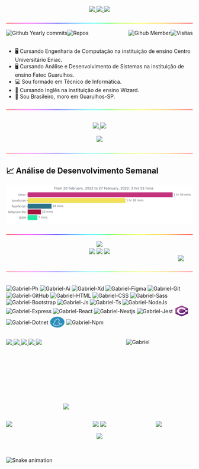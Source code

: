 
<p align="center">
  <a href="#">
    <img src="https://media3.giphy.com/media/26BRw4SpwIZaQTOQo/giphy.gif?cid=ecf05e478mokw5gztkpqg686buj23tc90mj88e9yim1bpsj6&rid=giphy.gif" height="50px">
    <img src="https://readme-typing-svg.herokuapp.com?color=%2327D3F7&size=24&center=true&vCenter=true&lines=Welcome+to+my+Github+Profile;Hi!+I'm+Gabriel+Guedes" />
    <img src="https://media3.giphy.com/media/26BRw4SpwIZaQTOQo/giphy.gif?cid=ecf05e478mokw5gztkpqg686buj23tc90mj88e9yim1bpsj6&rid=giphy.gif" height="50px">
  </a>
</div>  

<a align="left" href="#"><img width="100%" height="1" src="bar.gif" /></a>

<img align="right" src="https://visitor-badge.glitch.me/badge?page_id=page.id=GabrielGuedess.GabrielGuedess" alt="Visitas">
<img title="Github Yearly commits" alt="Github Yearly commits" align="left" src="https://badges.pufler.dev/commits/yearly/GabrielGuedess" />
<img title="Gihub Member" alt="Gihub Member" align="right" src="https://badges.pufler.dev/years/GabrielGuedess" />
<img title="Repos" alt="Repos" align="left" src="https://badges.pufler.dev/repos/GabrielGuedess" />

<br/>
<br/>

- 🖥️ Cursando Engenharia de Computação na instituição de ensino Centro Universitário Eniac.
- 🖥️ Cursando Análise e Desenvolvimento de Sistemas na instituição de ensino Fatec Guarulhos.
- 💻 Sou formado em Técnico de Informática.
- 🤟 Cursando Inglês na instituição de ensino Wizard.
- 🏡 Sou Brasileiro, moro em Guarulhos-SP.

<a align="left" href="#"><img width="100%" height="1" src="bar.gif" /></a>

<br/>

<div align="center">
  <a href="https://github.com/GabrielGuedess">
    <img height="180em" src="https://github-readme-stats.vercel.app/api/top-langs/?username=GabrielGuedess&layout=compact&langs_count=7&theme=dracula&hide_border=true" />
    <img height="180em" src="https://github-profile-summary-cards.vercel.app/api/cards/profile-details?username=GabrielGuedess&theme=dracula" />
  </a>
</div>

<br/>

<div align="center">
 <img src="https://github-profile-trophy.vercel.app/?username=GabrielGuedess&theme=dracula&row=1&margin-w=30&no-frame=true&no-bg=true" />  
</div>


<a align="left" href="#"><img width="100%" height="1" src="bar.gif" /></a>

## 📈 Análise de Desenvolvimento Semanal
<img src="https://github.com/GabrielGuedess/GabrielGuedess/blob/main/images/stat.svg" alt="Gabriel Guedes WakaTime Activity" />

<br/>

<a align="left" href="#"><img width="100%" height="1" src="bar.gif" /></a>

<div align="center">
  <img src="https://raw.githubusercontent.com/donPabloNow/donPabloNow/main/assets/pablo-24.gif" width="15%" />
</div>
  
<div align="center">
  <img width="49.5%" src="https://github-readme-stats.vercel.app/api?username=GabrielGuedess&show_icons=true&theme=dracula&hide_border=true" />
  <img width="49.5%" src="https://github-readme-streak-stats.herokuapp.com/?user=GabrielGuedess&theme=dracula&hide_border=true" />
  <img src="https://activity-graph.herokuapp.com/graph?username=GabrielGuedess&theme=dracula&hide_border=true&bg_color=282A36" />
</div>

<img align="right" src="https://raw.githubusercontent.com/donPabloNow/donPabloNow/main/assets/up.gif" width="40px" />

<br/>

<a align="left" href="#"><img width="100%" height="1" src="bar.gif" /></a>

  
<div style="display: inline_block"><br>
  <img align="center" alt="Gabriel-Ph" height="30" width="40" src ="https://raw.githubusercontent.com/rahulbanerjee26/githubAboutMeGenerator/main/icons/photoshop.svg">
  <img align="center" alt="Gabriel-Ai" height="30" width="40" src ="https://raw.githubusercontent.com/rahulbanerjee26/githubAboutMeGenerator/main/icons/illustrator.svg">
  <img align="center" alt="Gabriel-Xd" height="30" width="40" src ="https://raw.githubusercontent.com/rahulbanerjee26/githubAboutMeGenerator/main/icons/xd.svg">
  <img align="center" alt="Gabriel-Figma" height="30" width="40" src ="https://raw.githubusercontent.com/rahulbanerjee26/githubAboutMeGenerator/main/icons/figma.svg">
  <img align="center" alt="Gabriel-Git" height="30" width="40" src ="https://raw.githubusercontent.com/rahulbanerjee26/githubAboutMeGenerator/main/icons/git.svg">
  <img align="center" alt="Gabriel-GitHub" height="30" width="40" src ="https://raw.githubusercontent.com/rahulbanerjee26/githubAboutMeGenerator/main/icons/github.svg">
  <img align="center" alt="Gabriel-HTML" height="30" width="40" src ="https://raw.githubusercontent.com/rahulbanerjee26/githubAboutMeGenerator/main/icons/html.svg">
  <img align="center" alt="Gabriel-CSS" height="30" width="40" src ="https://raw.githubusercontent.com/rahulbanerjee26/githubAboutMeGenerator/main/icons/css.svg">
  <img align="center" alt="Gabriel-Sass" height="30" width="40" src ="https://raw.githubusercontent.com/rahulbanerjee26/githubAboutMeGenerator/main/icons/sass.svg">
  <img align="center" alt="Gabriel-Bootstrap" height="30" width="40" src ="https://raw.githubusercontent.com/rahulbanerjee26/githubAboutMeGenerator/main/icons/bootstrap.svg">
  <img align="center" alt="Gabriel-Js" height="30" width="40" src ="https://raw.githubusercontent.com/rahulbanerjee26/githubAboutMeGenerator/main/icons/javascript.svg">
  <img align="center" alt="Gabriel-Ts" height="30" width="40" src ="https://raw.githubusercontent.com/rahulbanerjee26/githubAboutMeGenerator/main/icons/typescript.svg">
  <img align="center" alt="Gabriel-NodeJs" height="30" width="40" src ="https://raw.githubusercontent.com/rahulbanerjee26/githubAboutMeGenerator/main/icons/nodejs.svg">
  <img align="center" alt="Gabriel-Express" height="30" width="40" src ="https://raw.githubusercontent.com/rahulbanerjee26/githubAboutMeGenerator/main/icons/express.svg">
  <img align="center" alt="Gabriel-React" height="30" width="40" src ="https://raw.githubusercontent.com/rahulbanerjee26/githubAboutMeGenerator/main/icons/reactjs.svg">
  <img align="center" alt="Gabriel-Nextjs" height="30" width="40" src ="https://raw.githubusercontent.com/rahulbanerjee26/githubAboutMeGenerator/main/icons/nextjs.svg">
  <img align="center" alt="Gabriel-Jest" height="30" width="40" src ="https://raw.githubusercontent.com/rahulbanerjee26/githubAboutMeGenerator/main/icons/jest.svg">
  <img align="center" alt="Gabriel-Csharp" height="30" width="40" src="https://raw.githubusercontent.com/devicons/devicon/master/icons/csharp/csharp-original.svg">
  <img align="center" alt="Gabriel-Dotnet" height="30" width="40" src ="https://raw.githubusercontent.com/rahulbanerjee26/githubAboutMeGenerator/main/icons/dotnet.svg">
  <img align="center" alt="Gabriel-Yarn" height="30" width="40" src="https://raw.githubusercontent.com/devicons/devicon/master/icons/yarn/yarn-original.svg">
  <img align="center" alt="Gabriel-Npm" height="30" width="40" src ="https://raw.githubusercontent.com/rahulbanerjee26/githubAboutMeGenerator/main/icons/npm.svg">
</div>
  
##

<div> 
 <a href="mailto:gabrielrguedess@gmail.com" target="_blank">
  <img src="https://img.shields.io/badge/-Gmail-%23333?style=for-the-badge&logo=gmail&logoColor=white">
 </a>
 <a href="https://www.facebook.com/gabriel.guedes.7921" target="_blank">
  <img src="https://img.shields.io/badge/Facebook-1877F2?style=for-the-badge&logo=facebook&logoColor=white">
 </a>
 <a href="https://www.instagram.com/gabriel_rguedes" target="_blank">
  <img src="https://img.shields.io/badge/-Instagram-%23E4405F?style=for-the-badge&logo=instagram&logoColor=white">
 </a>
 <a href="https://twitter.com/Gabriel33571363" target="_blank">
  <img src="https://img.shields.io/badge/Twitter-1DA1F2?style=for-the-badge&logo=twitter&logoColor=white">
 </a>
 <a href="https://www.linkedin.com/in/gabriel-guedes-847424204" target="_blank">
  <img src="https://img.shields.io/badge/-LinkedIn-%230077B5?style=for-the-badge&logo=linkedin&logoColor=white">
 </a>
  
 <img align="right" alt="Gabriel" height="180" width="180" src="https://github.com/GabrielGuedess/GabrielGuedess/blob/main/animation_500_ks5nk032.gif">
</div>
 
 <br/>
 <br/>
 <br/>
 <br/>
 <br/>
 <br/>
 <br/>
 <br/>
 <br/>
 
 <div align="center">
   <div align="center">
     <a href="https://open.spotify.com/user/l9hb9qtvjvuk3gxt5xq93enxf">
      <img align="center" src="https://media1.giphy.com/media/cOfwtFobGCLJBU3DNn/giphy.gif" width="100px" />
     </a>
   </div>

   <br/>
  
  <div align="center">
   <img align="left" src="https://media2.giphy.com/media/1bG7bbKHn8Rtm5FOdO/giphy.gif" width="100px" />
   <img align="right" src="https://media2.giphy.com/media/1bG7bbKHn8Rtm5FOdO/giphy.gif" width="100px" />
  
   <a href="https://open.spotify.com/user/l9hb9qtvjvuk3gxt5xq93enxf"><img src="https://spotify-recently-played-readme.vercel.app/api?user=l9hb9qtvjvuk3gxt5xq93enxf" /></a>
    <a href="https://open.spotify.com/user/l9hb9qtvjvuk3gxt5xq93enxf"><img src="https://andyruwruw.vercel.app/api/now-playing"></a>
  </div>
  
  <p align="center">
    <img src="https://andyruwruw.vercel.app/api/top-played">
  </p>

 </div>
  
 <br/>
 
  ![Snake animation](https://github.com/GabrielGuedess/GabrielGuedess/blob/output/github-contribution-grid-snake.svg)
  
  

